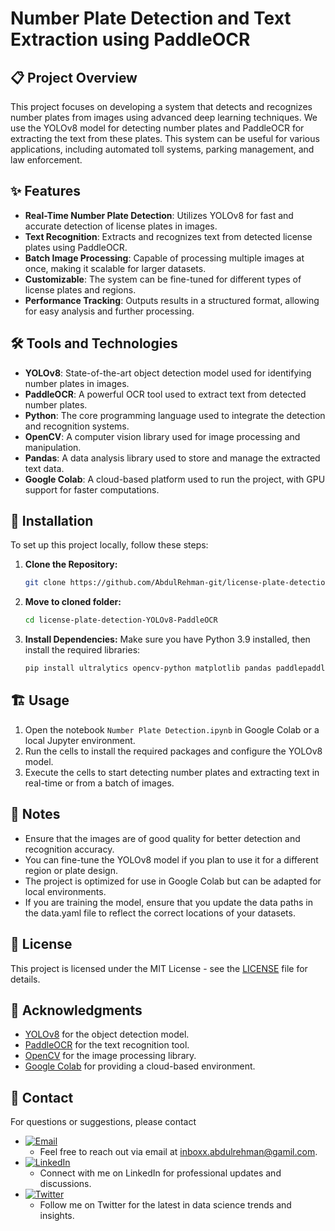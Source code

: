 # Number Plate Detection and Text Extraction using PaddleOCR

## 📋 Project Overview

This project focuses on developing a system that detects and recognizes number plates from images using advanced deep learning techniques. We use the YOLOv8 model for detecting number plates and PaddleOCR for extracting the text from these plates. This system can be useful for various applications, including automated toll systems, parking management, and law enforcement.

## ✨ Features

- **Real-Time Number Plate Detection**: Utilizes YOLOv8 for fast and accurate detection of license plates in images.
- **Text Recognition**: Extracts and recognizes text from detected license plates using PaddleOCR.
- **Batch Image Processing**: Capable of processing multiple images at once, making it scalable for larger datasets.
- **Customizable**: The system can be fine-tuned for different types of license plates and regions.
- **Performance Tracking**: Outputs results in a structured format, allowing for easy analysis and further processing.

## 🛠️ Tools and Technologies

- **YOLOv8**: State-of-the-art object detection model used for identifying number plates in images.
- **PaddleOCR**: A powerful OCR tool used to extract text from detected number plates.
- **Python**: The core programming language used to integrate the detection and recognition systems.
- **OpenCV**: A computer vision library used for image processing and manipulation.
- **Pandas**: A data analysis library used to store and manage the extracted text data.
- **Google Colab**: A cloud-based platform used to run the project, with GPU support for faster computations.

## 🚀 Installation

To set up this project locally, follow these steps:

1. **Clone the Repository:**
    ```bash
    git clone https://github.com/AbdulRehman-git/license-plate-detection-YOLOv8-PaddleOCR.git
    ```

2. **Move to cloned folder:**
    ```bash
    cd license-plate-detection-YOLOv8-PaddleOCR
    ```

3. **Install Dependencies:**
    Make sure you have Python 3.9 installed, then install the required libraries:
    ```bash
    pip install ultralytics opencv-python matplotlib pandas paddlepaddle paddleocr
    ```

## 🏗️ Usage

1. Open the notebook `Number Plate Detection.ipynb` in Google Colab or a local Jupyter environment.
2. Run the cells to install the required packages and configure the YOLOv8 model.
3. Execute the cells to start detecting number plates and extracting text in real-time or from a batch of images.

## 📝 Notes

- Ensure that the images are of good quality for better detection and recognition accuracy.
- You can fine-tune the YOLOv8 model if you plan to use it for a different region or plate design.
- The project is optimized for use in Google Colab but can be adapted for local environments.
- If you are training the model, ensure that you update the data paths in the data.yaml file to reflect the correct locations of your datasets.

## 📜 License

This project is licensed under the MIT License - see the [LICENSE](LICENSE) file for details.

## 🙏 Acknowledgments

- [YOLOv8](https://github.com/ultralytics/yolov8) for the object detection model.
- [PaddleOCR](https://github.com/PaddlePaddle/PaddleOCR) for the text recognition tool.
- [OpenCV](https://opencv.org/) for the image processing library.
- [Google Colab](https://colab.research.google.com/) for providing a cloud-based environment.

## 📧 Contact

For questions or suggestions, please contact 
- [![Email](https://img.shields.io/badge/Gmail-Contact-red)](mailto:inboxx.abdulrehman@gamil.com)
  - Feel free to reach out via email at inboxx.abdulrehman@gamil.com.
- [![LinkedIn](https://img.shields.io/badge/LinkedIn-Connect-blue)](http://www.linkedin.com/in/abdul-rehman-052292271)
  - Connect with me on LinkedIn for professional updates and discussions.
- [![Twitter](https://img.shields.io/badge/Twitter-Follow-blue)](https://twitter.com/AbdulRehman_twt)
  - Follow me on Twitter for the latest in data science trends and insights.

